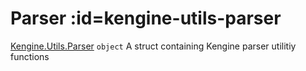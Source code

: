 <!-- a name="Kengine.Utils.Parser"></a -->

# Parser  :id=kengine-utils-parser

[Kengine.Utils.Parser](Kengine.Utils.Parser) <code>object</code>
A struct containing Kengine parser utilitiy functions


